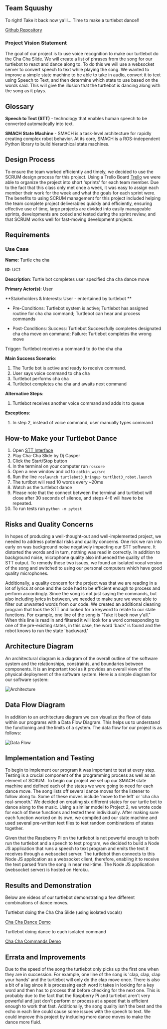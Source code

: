 ## Team Squushy 
To right! Take it back now ya'll... 
Time to make a turtlebot dance!!


[Github Repository](https://github.com/SAREC-Lab/CARS6/tree/FinalProject)

### Project Vision Statement

The goal of our project is to use voice recognition to make our turtlebot do the Cha Cha Slide. We will create a list of phrases from the song for our turtlebot to react and dance along to. To do this we will use a websocket server to convert speech to text while playing the song. We wanted to improve a simple state machine to be able to take in audio, convert it to text using Speech to Text, and then determine which state to use based on the words said. This will give the illusion that the turtlebot is dancing along with the song as it plays. 

## Glossary

**Speech to Text (STT)** - technology that enables human speech to be converted automatically into text.


**SMACH State Machine** -  SMACH is a task-level architecture for rapidly creating complex robot behavior. At its core, SMACH is a ROS-independent Python library to build hierarchical state machines.

## Design Process
To ensure the team worked efficiently and timely, we decided to use the SCRUM design process for this project. Using a Trello Board [Trello](https://trello.com/b/zSGkMq1g/final-project) we were able to organize the project into short 'sprints' for each team member. Due to the fact that this class only met once a week, it was easy to assign each member their work for the week and what the goals for each sprint were. The benefits to using SCRUM management for this project included helping the team complete project deliverables quickly and efficiently, ensuring effective use of time, large projects are divided into easily manageable sprints, developments are coded and tested during the sprint review, and that SCRUM works well for fast-moving development projects. 

## Requirements
### Use Case 
**Name**: Turtle cha cha

**ID**: UC1

**Description**: Turtle bot completes user specified cha cha dance move

**Primary Actor(s)**: User

**Stakeholders & Interests: User - entertained by turtlebot **

- Pre-Conditions: Turtlebot system is active; Turtlebot has assigned routine for cha cha command; Turtlebot can hear and process commands

- Post-Conditions: Success: Turtlebot Successfully completes designated cha cha move on command; Failure: Turtlebot completes the wrong move

Trigger: Turtlebot receives a command to do the cha cha

**Main Success Scenario**:

1. The Turtle bot is active and ready to receive command.
2. User says voice command to cha cha
3. Turtlebot performs cha cha
4. Turtlebot completes cha cha and awaits next command

**Alternative Steps**:
1. Turtlebot receives another voice command and adds it to queue

**Exceptions**:
1. In step 2, instead of voice command, user manually types command

## How-to Make your Turtlebot Dance
1. Open [STT Interface](https://squushy.herokuapp.com/)
2. Play Cha-Cha Slide by Dj Casper 
3. Click the Start/Stop button
4. In the terminal on your computer run  `roscore`
5. Open a new window and cd to `catkin_ws/src` 
6. Run the line `roslaunch turtlebot3_bringup turtlbot3_robot.launch`
7. The turtlbot will read 10 words every ~20ms 
8. Watch as the turtlebot dance
9. Please note that the connect between the terminal and turtlebot will close after 30 seconds of silence, and steps 4-6 will have to be repeated.
10. To run tests run `python -m pytest`

## Risks and Quality Concerns
In hopes of producing a well-thought-out and well-implemented project, we needed to address potential risks and quality concerns. One risk we ran into early on was background noise negatively impacting our STT software. It distorted the words and in turn, nothing was read in correctly. In addition to background noise, microphone quality also influenced the quality of the STT output. To remedy these two issues, we found an isolated vocal version of the song and switched to using our personal computers which have good quality microphones. 


Additionally, a quality concern for the project was that we are reading in a lot of lyrics at once and the code had to be efficient enough to process and perform accordingly. Since the song is not just saying the commands, but also including lyrics in between, we needed to make sure we were able to filter out unwanted words from our code. We created an additional cleaning program that took the STT and looked for a keyword to relate to our state functions. For example, one line of the song is "Take it back now y'all." When this line is read in and filtered it will look for a word corresponding to one of the pre-existing states, in this case, the word 'back' is found and the robot knows to run the state 'backward.' 


## Architecture Diagram
An architectural diagram is a diagram of the overall outline of the software system and the relationships, constraints, and boundaries between components. It is an important tool as it provides an overall view of the physical deployment of the software system. Here is a simple diagram for our software system:

![Architecture](./archdiag.jpeg)

## Data Flow Diagram 
In addition to an architecture diagram we can visualize the flow of data within our programs with a Data Flow Diagram. This helps us to understand the functioning and the limits of a system. The data flow for our project is as follows: 

![Data Flow](./dataflow.jpeg)

## Implementation and Testing
To begin to implement our program it was important to test at every step. Testing is a crucial component of the programming process as well as an element of SCRUM. To begin our project we set up our SMACH state machine and defined each of the states we were going to need for each dance move. The song lists off several dance moves for the listener to follow along to. Some of these moves include 'move to the left' or 'cha cha real-smooth.' We decided on creating six different states for our turtle bot to dance along to the music. Using a similar model to Project 2, we wrote code for each of these functions and tested them individually. After making sure each function worked on its own, we compiled and our state machine and used several pre-written text files to test random combinations of states together. 

Given that the Raspberry Pi on the turtlebot is not powerful enough to both run the turtlebot and a speech to text program, we decided to build a Node JS application that runs a speech to text program and emits the text it receives through a websocket server. The turtlebot then connects to this Node JS application as a websocket client, therefore, enabling it to receive the text parsed from the song in near real-time. The Node JS application (websocket server) is hosted on Heroku. 


## Results and Demonstration
Below are videos of our turtlebot demonstrating a few different combinations of dance moves. 

Turtlebot doing the Cha Cha Slide (using isolated vocals)

[Cha Cha Dance Demo](https://youtu.be/Y3bkboiANPM)

Turtlebot doing dance to each isolated command

[Cha Cha Commands Demo](https://youtu.be/z_qdPdiTSfk)



## Errata and Improvements 
Due to the speed of the song the turtlebot only picks up the first one when they are in succession. For example, one line of the song is 'clap, clap, clap your hands' and the turtlebot will only do the clap move once. There is also a bit of a lag since it is processing each word it takes in looking for a key word and then has to process that before checking for the next one. This is probably due to the fact that the Raspberry Pi and turtlebot aren't very powerful and just don't perform or process at a speed that is efficient enough to work that fast. Additionally, the song quality isn't the best and the echo in each line could cause some issues with the speech to text. We could improve this project by including more dance moves to make the dance more fluid. 
